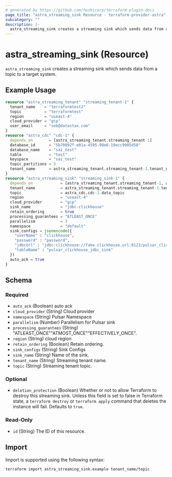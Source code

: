 ```yaml
---
# generated by https://github.com/hashicorp/terraform-plugin-docs
page_title: "astra_streaming_sink Resource - terraform-provider-astra"
subcategory: ""
description: |-
  astra_streaming_sink creates a streaming sink which sends data from a topic to a target system.
---
```


# astra_streaming_sink (Resource)

`astra_streaming_sink` creates a streaming sink which sends data from a topic to a target system.

## Example Usage

```terraform
resource "astra_streaming_tenant" "streaming_tenant-1" {
  tenant_name    = "terraformtest2"
  topic          = "terraformtest"
  region         = "useast-4"
  cloud_provider = "gcp"
  user_email     = "seb@datastax.com"
}
resource "astra_cdc" "cdc-1" {
  depends_on       = [astra_streaming_tenant.streaming_tenant-1]
  database_id      = "5b70892f-e01a-4595-98e6-19ecc9985d50"
  database_name    = "sai_test"
  table            = "test"
  keyspace         = "sai_test"
  topic_partitions = 3
  tenant_name      = astra_streaming_tenant.streaming_tenant-1.tenant_name
}
resource "astra_streaming_sink" "streaming_sink-1" {
  depends_on            = [astra_streaming_tenant.streaming_tenant-1, astra_cdc.cdc-1]
  tenant_name           = astra_streaming_tenant.streaming_tenant-1.tenant_name
  topic                 = astra_cdc.cdc-1.data_topic
  region                = "useast-4"
  cloud_provider        = "gcp"
  sink_name             = "jdbc-clickhouse"
  retain_ordering       = true
  processing_guarantees = "ATLEAST_ONCE"
  parallelism           = 3
  namespace             = "default"
  sink_configs = jsonencode({
    "userName" : "clickhouse",
    "password" : "password",
    "jdbcUrl" : "jdbc:clickhouse://fake.clickhouse.url:8123/pulsar_clickhouse_jdbc_sink",
    "tableName" : "pulsar_clickhouse_jdbc_sink"
  })
  auto_ack = true
}
```

<!-- schema generated by tfplugindocs -->
## Schema

### Required

- `auto_ack` (Boolean) auto ack
- `cloud_provider` (String) Cloud provider
- `namespace` (String) Pulsar Namespace
- `parallelism` (Number) Parallelism for Pulsar sink
- `processing_guarantees` (String) "ATLEAST_ONCE""ATMOST_ONCE""EFFECTIVELY_ONCE".
- `region` (String) cloud region
- `retain_ordering` (Boolean) Retain ordering.
- `sink_configs` (String) Sink Configs
- `sink_name` (String) Name of the sink.
- `tenant_name` (String) Streaming tenant name.
- `topic` (String) Streaming tenant topic.

### Optional

- `deletion_protection` (Boolean) Whether or not to allow Terraform to destroy this streaming sink. Unless this field is set to false in Terraform state, a `terraform destroy` or `terraform apply` command that deletes the instance will fail. Defaults to `true`.

### Read-Only

- `id` (String) The ID of this resource.

## Import

Import is supported using the following syntax:

```shell
terraform import astra_streaming_sink.example tenant_name/topic
```
